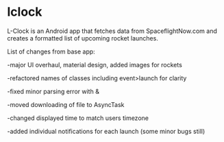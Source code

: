 # lclock
L-Clock is an Android app that fetches data from SpaceflightNow.com and creates a formatted list of upcoming rocket launches.


List of changes from base app:

-major UI overhaul, material design, added images for rockets

-refactored names of classes including event>launch for clarity

-fixed minor parsing error with &

-moved downloading of file to AsyncTask

-changed displayed time to match users timezone

-added individual notifications for each launch (some minor bugs still)


